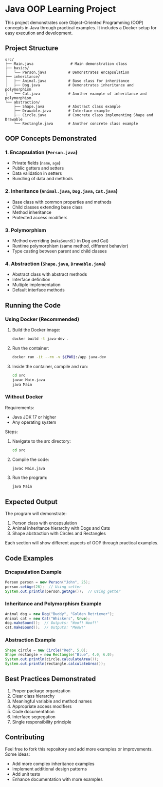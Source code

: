 # Java OOP Learning Project

This project demonstrates core Object-Oriented Programming (OOP) concepts in Java through practical examples. It includes a Docker setup for easy execution and development.

## Project Structure

```
src/
├── Main.java                 # Main demonstration class
├── basics/
│   └── Person.java          # Demonstrates encapsulation
├── inheritance/
│   ├── Animal.java          # Base class for inheritance
│   ├── Dog.java             # Demonstrates inheritance and polymorphism
│   └── Cat.java             # Another example of inheritance and polymorphism
└── abstraction/
    ├── Shape.java           # Abstract class example
    ├── Drawable.java        # Interface example
    ├── Circle.java          # Concrete class implementing Shape and Drawable
    └── Rectangle.java       # Another concrete class example
```

## OOP Concepts Demonstrated

### 1. Encapsulation (`Person.java`)
- Private fields (`name`, `age`)
- Public getters and setters
- Data validation in setters
- Bundling of data and methods

### 2. Inheritance (`Animal.java`, `Dog.java`, `Cat.java`)
- Base class with common properties and methods
- Child classes extending base class
- Method inheritance
- Protected access modifiers

### 3. Polymorphism
- Method overriding (`makeSound()` in Dog and Cat)
- Runtime polymorphism (same method, different behavior)
- Type casting between parent and child classes

### 4. Abstraction (`Shape.java`, `Drawable.java`)
- Abstract class with abstract methods
- Interface definition
- Multiple implementation
- Default interface methods

## Running the Code

### Using Docker (Recommended)
1. Build the Docker image:
   ```bash
   docker build -t java-dev .
   ```

2. Run the container:
   ```bash
   docker run -it --rm -v ${PWD}:/app java-dev
   ```

3. Inside the container, compile and run:
   ```bash
   cd src
   javac Main.java
   java Main
   ```

### Without Docker
Requirements:
- Java JDK 17 or higher
- Any operating system

Steps:
1. Navigate to the src directory:
   ```bash
   cd src
   ```

2. Compile the code:
   ```bash
   javac Main.java
   ```

3. Run the program:
   ```bash
   java Main
   ```

## Expected Output
The program will demonstrate:
1. Person class with encapsulation
2. Animal inheritance hierarchy with Dogs and Cats
3. Shape abstraction with Circles and Rectangles

Each section will show different aspects of OOP through practical examples.

## Code Examples

### Encapsulation Example
```java
Person person = new Person("John", 25);
person.setAge(26);  // Using setter
System.out.println(person.getAge());  // Using getter
```

### Inheritance and Polymorphism Example
```java
Animal dog = new Dog("Buddy", "Golden Retriever");
Animal cat = new Cat("Whiskers", true);
dog.makeSound();  // Outputs: "Woof! Woof!"
cat.makeSound();  // Outputs: "Meow!"
```

### Abstraction Example
```java
Shape circle = new Circle("Red", 5.0);
Shape rectangle = new Rectangle("Blue", 4.0, 6.0);
System.out.println(circle.calculateArea());
System.out.println(rectangle.calculateArea());
```

## Best Practices Demonstrated
1. Proper package organization
2. Clear class hierarchy
3. Meaningful variable and method names
4. Appropriate access modifiers
5. Code documentation
6. Interface segregation
7. Single responsibility principle

## Contributing
Feel free to fork this repository and add more examples or improvements. Some ideas:
- Add more complex inheritance examples
- Implement additional design patterns
- Add unit tests
- Enhance documentation with more examples
